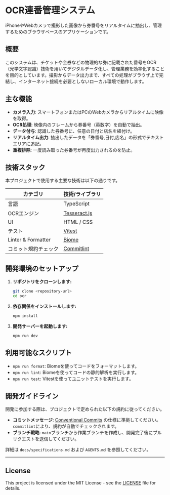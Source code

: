 # OCR連番管理システム

iPhoneやWebカメラで撮影した画像から券番号をリアルタイムに抽出し、管理するためのブラウザベースのアプリケーションです。

## 概要

このシステムは、チケットや金券などの物理的な券に記載された番号をOCR（光学文字認識）技術を用いてデジタルデータ化し、管理業務を効率化することを目的としています。撮影からデータ出力まで、すべての処理がブラウザ上で完結し、インターネット接続を必要としないローカル環境で動作します。

## 主な機能

- **カメラ入力**: スマートフォンまたはPCのWebカメラからリアルタイムに映像を取得。
- **OCR処理**: 映像内のフレームから券番号（英数字）を自動で抽出。
- **データ付与**: 認識した券番号に、任意の日付と店名を紐付け。
- **リアルタイム出力**: 抽出したデータを「券番号,日付,店名」の形式でテキストエリアに追記。
- **重複排除**: 一度読み取った券番号が再度出力されるのを防止。

## 技術スタック

本プロジェクトで使用する主要な技術は以下の通りです。

| カテゴリ | 技術/ライブラリ |
|---|---|
| 言語 | TypeScript |
| OCRエンジン | [Tesseract.js](https://tesseract.projectnaptha.com/) |
| UI | HTML / CSS |
| テスト | [Vitest](https://vitest.dev/) |
| Linter & Formatter | [Biome](https://biomejs.dev/) |
| コミット規約チェック | [Commitlint](https://commitlint.js.org/) |

## 開発環境のセットアップ

1. **リポジトリをクローンします:**
   ```bash
   git clone <repository-url>
   cd ocr
   ```

2. **依存関係をインストールします:**
   ```bash
   npm install
   ```

3. **開発サーバーを起動します:**
   ```bash
   npm run dev
   ```

## 利用可能なスクリプト

- `npm run format`: Biomeを使ってコードをフォーマットします。
- `npm run lint`: Biomeを使ってコードの静的解析を実行します。
- `npm run test`: Vitestを使ってユニットテストを実行します。

## 開発ガイドライン

開発に参加する際は、プロジェクトで定められた以下の規約に従ってください。

- **コミットメッセージ**: [Conventional Commits](https://www.conventionalcommits.org/) の仕様に準拠してください。`commitlint`により、規約が自動でチェックされます。
- **ブランチ戦略**: `main`ブランチから作業ブランチを作成し、開発完了後にプルリクエストを送信してください。

詳細は `docs/specifications.md` および `AGENTS.md` を参照してください。

---

## License

This project is licensed under the MIT License - see the [LICENSE](LICENSE) file for details.